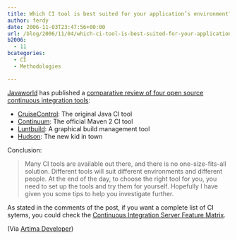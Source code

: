 ```yaml
---
title: Which CI tool is best suited for your application’s environment?
author: ferdy
date: 2006-11-03T23:47:56+00:00
url: /blog/2006/11/04/which-ci-tool-is-best-suited-for-your-applications-environment/
b2006:
  - 11
bcategories:
  - CI
  - Methodologies

---
```

[Javaworld][1] has published a [comparative review of four open source continuous integration tools][2]:

  * [CruiseControl][3]: The original Java CI tool
  * [Continuum][4]: The official Maven 2 CI tool
  * [Luntbuild][5]: A graphical build management tool
  * [Hudson][6]: The new kid in town

Conclusion: 

> Many CI tools are available out there, and there is no one-size-fits-all solution. Different tools will suit different environments and different people. At the end of the day, to choose the right tool for you, you need to set up the tools and try them for yourself. Hopefully I have given you some tips to help you investigate further.



As stated in the comments of the post, if you want a complete list of CI sytems, you could check the  [Continuous Integration Server Feature Matrix][7].

(Via [Artima Developer][8])

 [1]: http://www.javaworld.com/
 [2]: http://www.javaworld.com/javaworld/jw-11-2006/jw-1101-ci.html
 [3]: http://cruisecontrol.sourceforge.net/
 [4]: http://maven.apache.org/continuum/
 [5]: http://luntbuild.javaforge.com/
 [6]: https://hudson.dev.java.net/
 [7]: http://docs.codehaus.org/display/DAMAGECONTROL/Continuous+Integration+Server+Feature+Matrix
 [8]: http://www.artima.com/forums/flat.jsp?forum=276&thread=183261